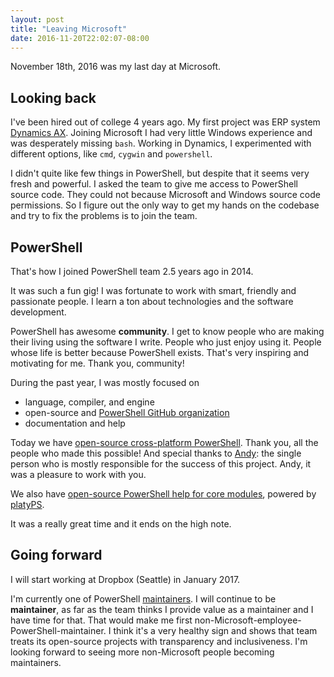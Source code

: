 ```yaml
---
layout: post
title: "Leaving Microsoft"
date: 2016-11-20T22:02:07-08:00
---
```


November 18th, 2016 was my last day at Microsoft.

Looking back
------------

I've been hired out of college 4 years ago.
My first project was ERP system [Dynamics AX](https://www.microsoft.com/en-us/dynamics365/ax-overview).
Joining Microsoft I had very little Windows experience and was desperately missing `bash`.
Working in Dynamics, I experimented with different options, like `cmd`, `cygwin` and `powershell`.

I didn't quite like few things in PowerShell, but despite that it seems very fresh and powerful.
I asked the team to give me access to PowerShell source code.
They could not because Microsoft and Windows source code permissions.
So I figure out the only way to get my hands on the codebase and try to fix the problems is to join the team.


PowerShell
----------

That's how I joined PowerShell team 2.5 years ago in 2014. 

It was such a fun gig!
I was fortunate to work with smart, friendly and passionate people.
I learn a ton about technologies and the software development.

PowerShell has awesome **community**.
I get to know people who are making their living using the software I write.
People who just enjoy using it.
People whose life is better because PowerShell exists.
That's very inspiring and motivating for me.
Thank you, community!

During the past year, I was mostly focused on 

- language, compiler, and engine
- open-source and [PowerShell GitHub organization](https://github.com/PowerShell)
- documentation and help

Today we have [open-source cross-platform PowerShell](https://github.com/PowerShell/PowerShell).
Thank you, all the people who made this possible!
And special thanks to [Andy](https://twitter.com/andschwa/): the single person who is mostly responsible for the success of this project.
Andy, it was a pleasure to work with you.

We also have [open-source PowerShell help for core modules](https://github.com/PowerShell/PowerShell-Docs/tree/staging/reference/5.1), powered by [platyPS](https://github.com/PowerShell/platyPS).

It was a really great time and it ends on the high note.

Going forward
-------------

I will start working at Dropbox (Seattle) in January 2017.

I'm currently one of PowerShell [maintainers](https://github.com/PowerShell/PowerShell/tree/bfd6d654588da09dcb35850e8ea0609b05a2b5ed/docs/maintainers#current-repository-maintainers).
I will continue to be **maintainer**, as far as the team thinks I provide value as a maintainer and I have time for that.
That would make me first non-Microsoft-employee-PowerShell-maintainer.
I think it's a very healthy sign and shows that team treats its open-source projects with transparency and inclusiveness.
I'm looking forward to seeing more non-Microsoft people becoming maintainers.

